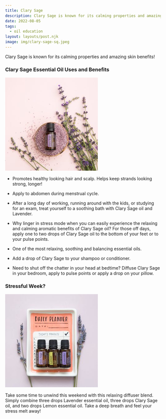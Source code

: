 ```yaml
---
title: Clary Sage
description: Clary Sage is known for its calming properties and amazing skin benefits!
date: 2022-08-05
tags:
  - oil education
layout: layouts/post.njk
image: img/clary-sage-sq.jpeg
---
```


Clary Sage is known for its calming properties and amazing skin benefits!

### Clary Sage Essential Oil Uses and Benefits

<img alt="clary sage oil and plant" src="/img/clary-sage-2-300x300.jpeg" class="pull-right">

- Promotes healthy looking hair and scalp. Helps keep strands looking strong, longer!

- Apply to abdomen during menstrual cycle.

- After a long day of working, running around with the kids, or studying for an exam, treat yourself to a soothing bath with Clary Sage oil and Lavender.

- Why linger in stress mode when you can easily experience the relaxing and calming aromatic benefits of Clary Sage oil? For those off days, apply one to two drops of Clary Sage oil to the bottom of your feet or to your pulse points.

- One of the most relaxing, soothing and balancing essential oils.

- Add a drop of Clary Sage to your shampoo or conditioner.

- Need to shut off the chatter in your head at bedtime? Diffuse Clary Sage in your bedroom, apply to pulse points or apply a drop on your pillow.

### Stressful Week?

<img alt="clary sage, lemon, and lavender oils" src="/img/clary-sage-blend-300x300.jpeg" class="pull-right">

Take some time to unwind this weekend with this relaxing diffuser blend. Simply combine three drops Lavender essential oil, three drops Clary Sage oil, and two drops Lemon essential oil. Take a deep breath and feel your stress melt away!
